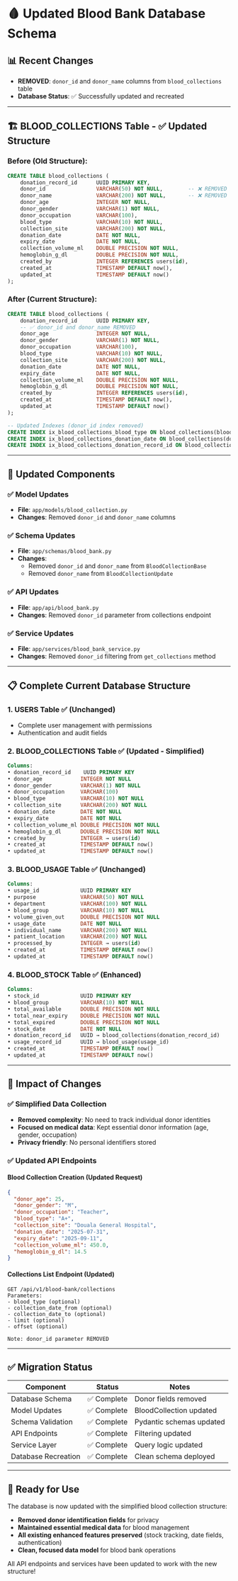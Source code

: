 # 🩸 Updated Blood Bank Database Schema

## 📊 Recent Changes
- **REMOVED**: `donor_id` and `donor_name` columns from `blood_collections` table
- **Database Status**: ✅ Successfully updated and recreated

---

## 🏗️ **BLOOD_COLLECTIONS Table** - ✅ Updated Structure

### **Before (Old Structure):**
```sql
CREATE TABLE blood_collections (
    donation_record_id      UUID PRIMARY KEY,
    donor_id                VARCHAR(50) NOT NULL,        -- ❌ REMOVED
    donor_name              VARCHAR(200) NOT NULL,       -- ❌ REMOVED
    donor_age               INTEGER NOT NULL,
    donor_gender            VARCHAR(1) NOT NULL,
    donor_occupation        VARCHAR(100),
    blood_type              VARCHAR(10) NOT NULL,
    collection_site         VARCHAR(200) NOT NULL,
    donation_date           DATE NOT NULL,
    expiry_date             DATE NOT NULL,
    collection_volume_ml    DOUBLE PRECISION NOT NULL,
    hemoglobin_g_dl         DOUBLE PRECISION NOT NULL,
    created_by              INTEGER REFERENCES users(id),
    created_at              TIMESTAMP DEFAULT now(),
    updated_at              TIMESTAMP DEFAULT now()
);
```

### **After (Current Structure):**
```sql
CREATE TABLE blood_collections (
    donation_record_id      UUID PRIMARY KEY,
    -- ✅ donor_id and donor_name REMOVED
    donor_age               INTEGER NOT NULL,
    donor_gender            VARCHAR(1) NOT NULL,
    donor_occupation        VARCHAR(100),
    blood_type              VARCHAR(10) NOT NULL,
    collection_site         VARCHAR(200) NOT NULL,
    donation_date           DATE NOT NULL,
    expiry_date             DATE NOT NULL,
    collection_volume_ml    DOUBLE PRECISION NOT NULL,
    hemoglobin_g_dl         DOUBLE PRECISION NOT NULL,
    created_by              INTEGER REFERENCES users(id),
    created_at              TIMESTAMP DEFAULT now(),
    updated_at              TIMESTAMP DEFAULT now()
);

-- Updated Indexes (donor_id index removed)
CREATE INDEX ix_blood_collections_blood_type ON blood_collections(blood_type);
CREATE INDEX ix_blood_collections_donation_date ON blood_collections(donation_date);
CREATE INDEX ix_blood_collections_donation_record_id ON blood_collections(donation_record_id);
```

---

## 🔄 **Updated Components**

### ✅ **Model Updates**
- **File**: `app/models/blood_collection.py`
- **Changes**: Removed `donor_id` and `donor_name` columns

### ✅ **Schema Updates**
- **File**: `app/schemas/blood_bank.py`
- **Changes**: 
  - Removed `donor_id` and `donor_name` from `BloodCollectionBase`
  - Removed `donor_name` from `BloodCollectionUpdate`

### ✅ **API Updates**
- **File**: `app/api/blood_bank.py`
- **Changes**: Removed `donor_id` parameter from collections endpoint

### ✅ **Service Updates**
- **File**: `app/services/blood_bank_service.py`
- **Changes**: Removed `donor_id` filtering from `get_collections` method

---

## 📋 **Complete Current Database Structure**

### **1. USERS Table** ✅ (Unchanged)
- Complete user management with permissions
- Authentication and audit fields

### **2. BLOOD_COLLECTIONS Table** ✅ (Updated - Simplified)
```sql
Columns:
• donation_record_id    UUID PRIMARY KEY
• donor_age            INTEGER NOT NULL
• donor_gender         VARCHAR(1) NOT NULL  
• donor_occupation     VARCHAR(100)
• blood_type           VARCHAR(10) NOT NULL
• collection_site      VARCHAR(200) NOT NULL
• donation_date        DATE NOT NULL
• expiry_date          DATE NOT NULL
• collection_volume_ml DOUBLE PRECISION NOT NULL
• hemoglobin_g_dl      DOUBLE PRECISION NOT NULL
• created_by           INTEGER → users(id)
• created_at           TIMESTAMP DEFAULT now()
• updated_at           TIMESTAMP DEFAULT now()
```

### **3. BLOOD_USAGE Table** ✅ (Unchanged)
```sql
Columns:
• usage_id             UUID PRIMARY KEY
• purpose              VARCHAR(50) NOT NULL
• department           VARCHAR(100) NOT NULL
• blood_group          VARCHAR(10) NOT NULL
• volume_given_out     DOUBLE PRECISION NOT NULL
• usage_date           DATE NOT NULL
• individual_name      VARCHAR(200) NOT NULL
• patient_location     VARCHAR(200) NOT NULL
• processed_by         INTEGER → users(id)
• created_at           TIMESTAMP DEFAULT now()
• updated_at           TIMESTAMP DEFAULT now()
```

### **4. BLOOD_STOCK Table** ✅ (Enhanced)
```sql
Columns:
• stock_id             UUID PRIMARY KEY
• blood_group          VARCHAR(10) NOT NULL
• total_available      DOUBLE PRECISION NOT NULL
• total_near_expiry    DOUBLE PRECISION NOT NULL
• total_expired        DOUBLE PRECISION NOT NULL
• stock_date           DATE NOT NULL
• donation_record_id   UUID → blood_collections(donation_record_id)
• usage_record_id      UUID → blood_usage(usage_id)
• created_at           TIMESTAMP DEFAULT now()
• updated_at           TIMESTAMP DEFAULT now()
```

---

## 🎯 **Impact of Changes**

### ✅ **Simplified Data Collection**
- **Removed complexity**: No need to track individual donor identities
- **Focused on medical data**: Kept essential donor information (age, gender, occupation)
- **Privacy friendly**: No personal identifiers stored

### ✅ **Updated API Endpoints**

#### **Blood Collection Creation** (Updated Request)
```json
{
  "donor_age": 25,
  "donor_gender": "M",
  "donor_occupation": "Teacher",
  "blood_type": "A+",
  "collection_site": "Douala General Hospital",
  "donation_date": "2025-07-31",
  "expiry_date": "2025-09-11",
  "collection_volume_ml": 450.0,
  "hemoglobin_g_dl": 14.5
}
```

#### **Collections List Endpoint** (Updated)
```
GET /api/v1/blood-bank/collections
Parameters:
- blood_type (optional)
- collection_date_from (optional)
- collection_date_to (optional)
- limit (optional)
- offset (optional)

Note: donor_id parameter REMOVED
```

---

## ✅ **Migration Status**

| Component | Status | Notes |
|-----------|--------|-------|
| Database Schema | ✅ Complete | Donor fields removed |
| Model Updates | ✅ Complete | BloodCollection updated |
| Schema Validation | ✅ Complete | Pydantic schemas updated |
| API Endpoints | ✅ Complete | Filtering updated |
| Service Layer | ✅ Complete | Query logic updated |
| Database Recreation | ✅ Complete | Clean schema deployed |

---

## 🚀 **Ready for Use**

The database is now updated with the simplified blood collection structure:
- **Removed donor identification fields** for privacy
- **Maintained essential medical data** for blood management
- **All existing enhanced features preserved** (stock tracking, date fields, authentication)
- **Clean, focused data model** for blood bank operations

All API endpoints and services have been updated to work with the new structure!
